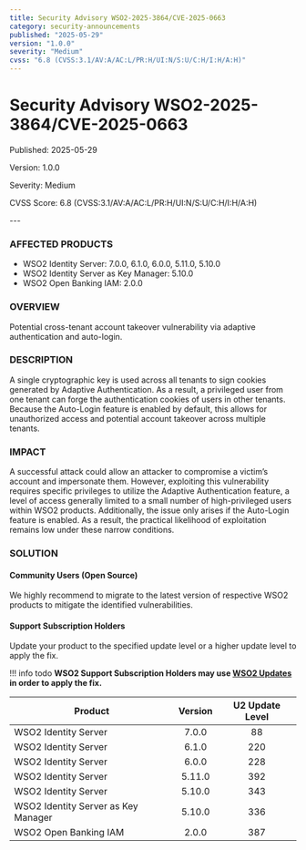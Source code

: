 ```yaml
---
title: Security Advisory WSO2-2025-3864/CVE-2025-0663
category: security-announcements
published: "2025-05-29" 
version: "1.0.0"
severity: "Medium"
cvss: "6.8 (CVSS:3.1/AV:A/AC:L/PR:H/UI:N/S:U/C:H/I:H/A:H)"
---
```


# Security Advisory WSO2-2025-3864/CVE-2025-0663

<p class="doc-info">Published: 2025-05-29</p> 
<p class="doc-info">Version: 1.0.0</p>
<p class="doc-info">Severity: Medium</p>
<p class="doc-info">CVSS Score: 6.8 (CVSS:3.1/AV:A/AC:L/PR:H/UI:N/S:U/C:H/I:H/A:H)</p>
---

### AFFECTED PRODUCTS
* WSO2 Identity Server: 7.0.0, 6.1.0, 6.0.0, 5.11.0, 5.10.0
* WSO2 Identity Server as Key Manager: 5.10.0
* WSO2 Open Banking IAM: 2.0.0


### OVERVIEW
Potential cross-tenant account takeover vulnerability via adaptive authentication and auto-login.


### DESCRIPTION
A single cryptographic key is used across all tenants to sign cookies generated by Adaptive Authentication. As a result, a privileged user from one tenant can forge the authentication cookies of users in other tenants. Because the Auto-Login feature is enabled by default, this allows for unauthorized access and potential account takeover across multiple tenants.


### IMPACT
A successful attack could allow an attacker to compromise a victim’s account and impersonate them. However, exploiting this vulnerability requires specific privileges to utilize the Adaptive Authentication feature, a level of access generally limited to a small number of high-privileged users within WSO2 products. Additionally, the issue only arises if the Auto-Login feature is enabled. As a result, the practical likelihood of exploitation remains low under these narrow conditions.


### SOLUTION

#### Community Users (Open Source)
We highly recommend to migrate to the latest version of respective WSO2 products to mitigate the identified vulnerabilities.


#### Support Subscription Holders

Update your product to the specified update level or a higher update level to apply the fix.

!!! info todo
    **WSO2 Support Subscription Holders may use [WSO2 Updates](https://wso2.com/updates/) in order to apply the fix.**

| Product                             | Version | U2 Update Level |
| ----------------------------------- | :-----: | :-------------: |
| WSO2 Identity Server                |  7.0.0  |       88        |
| WSO2 Identity Server                |  6.1.0  |       220       |
| WSO2 Identity Server                |  6.0.0  |       228       |
| WSO2 Identity Server                | 5.11.0  |       392       |
| WSO2 Identity Server                | 5.10.0  |       343       |
| WSO2 Identity Server as Key Manager | 5.10.0  |       336       |
| WSO2 Open Banking IAM               |  2.0.0  |       387       |

